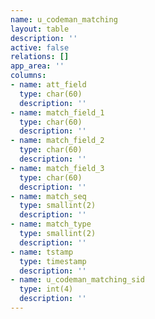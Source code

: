 ```yaml
---
name: u_codeman_matching
layout: table
description: ''
active: false
relations: []
app_area: ''
columns:
- name: att_field
  type: char(60)
  description: ''
- name: match_field_1
  type: char(60)
  description: ''
- name: match_field_2
  type: char(60)
  description: ''
- name: match_field_3
  type: char(60)
  description: ''
- name: match_seq
  type: smallint(2)
  description: ''
- name: match_type
  type: smallint(2)
  description: ''
- name: tstamp
  type: timestamp
  description: ''
- name: u_codeman_matching_sid
  type: int(4)
  description: ''
---
```


